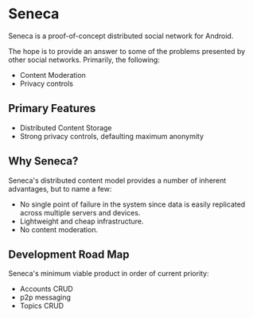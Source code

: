 # Seneca

Seneca is a proof-of-concept distributed social network for Android.

The hope is to provide an answer to some of the problems presented by other social networks.
Primarily, the following:

 - Content Moderation
 - Privacy controls

## Primary Features

 - Distributed Content Storage
 - Strong privacy controls, defaulting maximum anonymity

## Why Seneca?

Seneca's distributed content model provides a number of inherent advantages, but to name a few:
 - No single point of failure in the system since data is easily replicated across multiple servers and devices.
 - Lightweight and cheap infrastructure.
 - No content moderation.

## Development Road Map

Seneca's minimum viable product in order of current priority:
 - Accounts CRUD
 - p2p messaging
 - Topics CRUD
